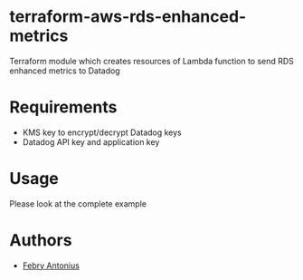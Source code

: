 # terraform-aws-rds-enhanced-metrics
Terraform module which creates resources of Lambda function to send RDS enhanced metrics to Datadog

# Requirements
- KMS key to encrypt/decrypt Datadog keys
- Datadog API key and application key

# Usage
Please look at the complete example

# Authors
- [Febry Antonius](https://github.com/febryantonius)
